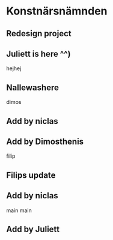 # Konstnärsnämnden

## Redesign project


## Juliett is here ^^)

hejhej

## Nallewashere

dimos

## Add by niclas


## Add by Dimosthenis





filip
## Filips update

## Add by niclas
main
 main


## Add by Juliett

